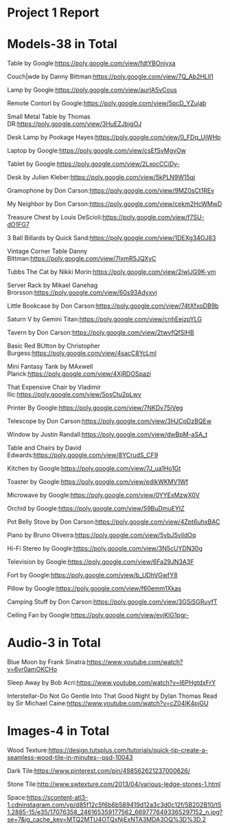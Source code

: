 # Project 1 Report

# Models-38 in Total

Table by Google:https://poly.google.com/view/fdtYBOniyxa

Couch|wde by Danny Bittman:https://poly.google.com/view/7Q_Ab2HLll1

Lamp by Google:https://poly.google.com/view/aurlA5vCous

Remote Contorl by Google:https://poly.google.com/view/5pcD_YZujab

Small Metal Table by Thomas DR:https://poly.google.com/view/3HuEZJbjgOJ

Desk Lamp by Pookage Hayes:https://poly.google.com/view/0_FDq_UjWHp

Laptop by Google:https://poly.google.com/view/csEfSvMgyOw

Tablet by Google:https://poly.google.com/view/2LxocCCiDy-

Desk by Julien Kleber:https://poly.google.com/view/5kPLN9W15qj

Gramophone by Don Carson:https://poly.google.com/view/9MZ0sCt1REv

My Neighbor by Don Carson:https://poly.google.com/view/cekm2HcWMwD

Treasure Chest by Louis DeScioli:https://poly.google.com/view/f7SU-dO1FG7

3 Ball Billards by Quick Sand:https://poly.google.com/view/1DEXg34OJ83

Vintage Corner Table Danny Bittman:https://poly.google.com/view/7IxmR5JQXyC

Tubbs The Cat by Nikki Morin:https://poly.google.com/view/2iwlJG9K-ym

Server Rack by Mikael Ganehag Brorsson:https://poly.google.com/view/60s93Adyxvj

Little Bookcase by Don Carson:https://poly.google.com/view/74tXfxoDB9b

Saturn V by Gemini Titan:https://poly.google.com/view/cnhEejzpYLG

Tavern by Don Carson:https://poly.google.com/view/2twvfQfSlHB

Basic Red BUtton by Christopher Burgess:https://poly.google.com/view/4sacC8YcLmI

Mini Fantasy Tank by MAxwell Planck:https://poly.google.com/view/4XjRDOSpazi

That Expensive Chair by Vladimir Ilic:https://poly.google.com/view/5osCtu2pLwv

Printer By Google:https://poly.google.com/view/7NKDv75jVeg

Telescope by Don Carson:https://poly.google.com/view/3HJCpDzBQEw

Window by Justin Randall:https://poly.google.com/view/dwBpM-aSA_t

Table and Chairs by David Edwards:https://poly.google.com/view/8YCrudS_CF9

Kitchen by Google:https://poly.google.com/view/7J_ua1Ho1Gt

Toaster by Google:https://poly.google.com/view/edIkWKMV1Wf

Microwave by Google:https://poly.google.com/view/0YYExMzwX0V

Orchid by Google:https://poly.google.com/view/59BuDmuEYIZ

Pot Belly Stove by Don Carson:https://poly.google.com/view/4Zpt6uhxBAC

Piano by Bruno Oliveira:https://poly.google.com/view/5vbJ5vildOq

Hi-Fi Stereo by Google:https://poly.google.com/view/3N5cUYDN30g

Television by Google:https://poly.google.com/view/6Fa29JN3A3F

Fort by Google:https://poly.google.com/view/b_UDhVGwfY8

Pillow by Google:https://poly.google.com/view/f60emm1Xkas

Camping Stuff by Don Carson:https://poly.google.com/view/3GSiSGRuyfT

Ceiling Fan by Google:https://poly.google.com/view/evjKlG1pgr-

# Audio-3 in Total
Blue Moon by Frank Sinatra:https://www.youtube.com/watch?v=6vr0amOKCHo

Sleep Away by Bob Acri:https://www.youtube.com/watch?v=I6PHgtdxFrY

Interstellar-Do Not Go Gentle Into That Good Night by Dylan Thomas Read by Sir Michael Caine:https://www.youtube.com/watch?v=cZ04lK4pjGU

# Images-4 in Total

Wood Texture:https://design.tutsplus.com/tutorials/quick-tip-create-a-seamless-wood-tile-in-minutes--psd-10043

Dark Tile:https://www.pinterest.com/pin/498562621237000626/

Stone Tile:http://www.swtexture.com/2013/04/various-ledge-stones-1.html

Space:https://scontent-atl3-1.cdninstagram.com/vp/d85f12c5f6b6b589419d12a3c3d0c12f/5B202B10/t51.2885-15/e35/17076358_246165359177562_6697776493365297152_n.jpg?se=7&ig_cache_key=MTQ2MTU4OTQxNjExNTA3MDA3OQ%3D%3D.2
